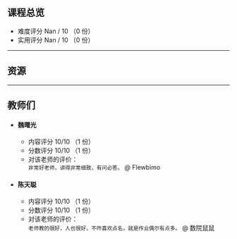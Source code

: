 ## 课程总览  
- 难度评分 Nan / 10 （0 份）  
- 实用评分 Nan / 10 （0 份）  

---

## 资源  

---

## 教师们  
- #### 魏曙光  
    - 内容评分 10/10 （1 份）  
    - 分数评分 10/10 （1 份）  
    - 对该老师的评价：  
        `
        非常好老师，讲得非常细致，有问必答。
        `  @ Flewbimo  
- #### 陈天聪  
    - 内容评分 10/10 （1 份）  
    - 分数评分 10/10 （1 份）  
    - 对该老师的评价：  
        `
        老师教的很好，人也很好，不咋喜欢点名，就是作业偶尔有点多。
        `  @ 数院鼠鼠  